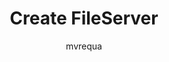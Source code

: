 ---
title: Create FileServer
description: How to create a simple network fileserver that can be used in CycleCloud
author: mvrequa
ms.date: 01/20/2020
ms.author: adjohnso
---